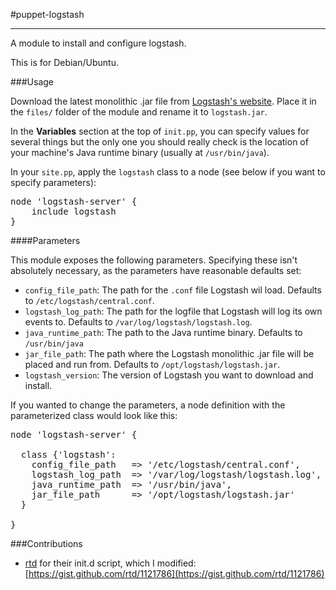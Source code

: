 #puppet-logstash
- - - 

A module to install and configure logstash.

This is for Debian/Ubuntu.

###Usage

Download the latest monolithic .jar file from [Logstash's website](http://logstash.net/). Place it in the `files/` folder of the module and rename it to `logstash.jar`.

In the **Variables** section at the top of `init.pp`, you can specify values for several things but the only one you should really check is the location of your machine's Java runtime binary (usually at `/usr/bin/java`). 

In your `site.pp`, apply the `logstash` class to a node (see below if you want to specify parameters):

<pre>
node 'logstash-server' {
    include logstash
}
</pre>

####Parameters

This module exposes the following parameters. Specifying these isn't absolutely necessary, as the parameters have reasonable defaults set:


* `config_file_path`: The path for the `.conf` file Logstash wil load. Defaults to `/etc/logstash/central.conf`.
* `logstash_log_path`: The path for the logfile that Logstash will log its own events to. Defaults to `/var/log/logstash/logstash.log`.
* `java_runtime_path`: The path to the Java runtime binary. Defaults to `/usr/bin/java`
* `jar_file_path`: The path where the Logstash monolithic .jar file will be placed and run from. Defaults to `/opt/logstash/logstash.jar`.
* `logstash_version`: The version of Logstash you want to download and install.

If you wanted to change the parameters, a node definition with the parameterized class would look like this:

<pre>
node 'logstash-server' {

  class {'logstash':
    config_file_path   => '/etc/logstash/central.conf',
    logstash_log_path  => '/var/log/logstash/logstash.log',
    java_runtime_path  => '/usr/bin/java',
    jar_file_path      => '/opt/logstash/logstash.jar'
  }

}
</pre> 

###Contributions

* [rtd](https://github.com/rtd) for their init.d script, which I modified: [https://gist.github.com/rtd/1121786](https://gist.github.com/rtd/1121786)

